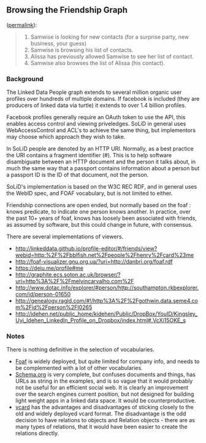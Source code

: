 ## Browsing the Friendship Graph

([permalink](https://www.w3.org/wiki/Socialwg/Social_API/User_stories#Browsing_the_Friendship_Graph)):


> 1. Samwise is looking for new contacts (for a surprise party, new business, your guess)
> 2. Samwise is browsing his list of contacts.
> 3. Alissa has previously allowed Samwise to see her list of contact.
> 4. Samwise also browses the list of Alissa (his contact).

### Background

The Linked Data People graph extends to several million organic user profiles over hundreds of multiple domains.  If facebook is included (they are producers of linked data via turtle) it extends to over 1.4 billion profiles.  

Facebook profiles generally require an OAuth token to use the API, this enables access control and viewing priveledges.  SoLiD in general uses WebAccessControl and ACL's to achieve the same thing, but implementors may choose which approach they wish to take.

In SoLiD people are denoted by an HTTP URI.  Normally, as a best practice the URI contains a fragment identifier (#).  This is to help software disambiguate between an HTTP document and the person it talks about, in much the same way that a passport contains information about a person but a passport ID is the ID of that document, not the person.

SoLiD's implementation is based on the W3C REC RDF, and in general uses the WebID spec, and FOAF vocabulary, but is not limited to either.

Friendship connections are open ended, but normally based on the foaf : knows predicate, to indicate one person knows another.  In practice, over the past 10+ years of foaf, knows has loosely been associated with friends, as assumed by software, but this could change in future, with consensus.

There are several implementations of viewers.

* http://linkeddata.github.io/profile-editor/#/friends/view?webid=http:%2F%2Fbblfish.net%2Fpeople%2Fhenry%2Fcard%23me
* http://foaf-visualizer.gnu.org.ua/?uri=http://danbri.org/foaf.rdf
* https://deiu.me/profile#me
* http://graphite.ecs.soton.ac.uk/browser/?uri=http%3A%2F%2Fmelvincarvalho.com%2F
* http://www.dotac.info/explorer/#person/http://southampton.rkbexplorer.com/id/person-01650
* http://genealogy.ragld.com/#!/http%3A%2F%2Fgothwin.data.seme4.com%2Fid%2Fperson%2FI0265
* http://idehen.net/public_home/kidehen/Public/DropBox/YouID/Kingsley_Uyi_Idehen_LinkedIn_Profile_on_Dropbox/index.html#.VcXi15OKE_s

### Notes

There is nothing definitive in the selection of vocabularies. 
 
  * [Foaf](http://xmlns.com/foaf/0.1/) is widely deployed, but quite limited for company info, and needs to be complemented with a lot of other vocabularies.
  * [Schema.org](https://schema.org/) is very complete, but confuses documents and things, has URLs as string in the examples, and is so vague that it would probably not be useful for an efficient social web. It is clearly an improvement over the search engines current position, but not designed for building light weight apps in a linked data space. It would be counterproductive.
  * [vcard](http://www.w3.org/TR/vcard-rdf/) has the advantages and disadvantages of sticking closely to the old and widely deployed vcard format. The disadvantage is the odd decision to have relations to objects and Relation objects - there are as many types of relations, that it would have been easier to create the relations directly.
